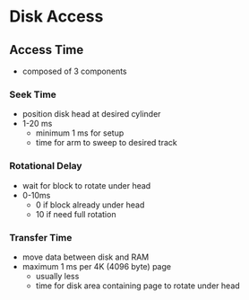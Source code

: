 # Disk Access
## Access Time
- composed of 3 components
### Seek Time
- position disk head at desired cylinder
- 1-20 ms
	- minimum 1 ms for setup
	- time for arm to sweep to desired track
### Rotational Delay
- wait for block to rotate under head
- 0-10ms
	- 0 if block already under head
	- 10 if need full rotation
### Transfer Time
- move data between disk and RAM
- maximum 1 ms per 4K (4096 byte) page
	- usually less
	- time for disk area containing page to rotate under head